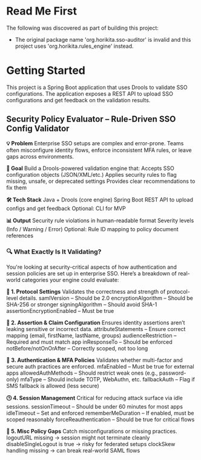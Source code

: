 # Read Me First
The following was discovered as part of building this project:

* The original package name 'org.horikita.sso-auditor' is invalid and this project uses 'org.horikita.rules_engine' instead.

# Getting Started
This project is a Spring Boot application that uses Drools to validate SSO configurations.
The application exposes a REST API to upload SSO configurations and get feedback on the validation results.

## Security Policy Evaluator – Rule-Driven SSO Config Validator
**💡 Problem**
Enterprise SSO setups are complex and error-prone. Teams often misconfigure identity flows, enforce inconsistent MFA rules, or leave gaps across environments.

**🎯 Goal**
Build a Drools-powered validation engine that:
Accepts SSO configuration objects (JSON/XML/etc.)
Applies security rules to flag missing, unsafe, or deprecated settings
Provides clear recommendations to fix them

**🛠️ Tech Stack**
Java + Drools (core engine)
Spring Boot REST API to upload configs and get feedback
Optional: CLI for MVP

**📊 Output**
Security rule violations in human-readable format
Severity levels (Info / Warning / Error)
Optional: Rule ID mapping to policy document references

### 🔍 What Exactly Is It Validating?
You're looking at security-critical aspects of how authentication and session policies are set up in enterprise SSO. Here’s a breakdown of real-world categories your engine could evaluate:

**🔐 1. Protocol Settings**
Validates the correctness and strength of protocol-level details.
samlVersion – Should be 2.0
encryptionAlgorithm – Should be SHA-256 or stronger
signingAlgorithm – Should avoid SHA-1
assertionEncryptionEnabled – Must be true

**🧩 2. Assertion & Claim Configuration**
Ensures identity assertions aren’t leaking sensitive or incorrect data.
attributeStatements – Ensure correct mapping (email, firstName, lastName, groups)
audienceRestriction – Required and must match app
inResponseTo – Should be enforced
notBefore/notOnOrAfter – Correctly scoped, not too long

**🔐 3. Authentication & MFA Policies**
Validates whether multi-factor and secure auth practices are enforced.
mfaEnabled – Must be true for external apps
allowedAuthMethods – Should restrict weak ones (e.g., password-only)
mfaType – Should include TOTP, WebAuthn, etc.
fallbackAuth – Flag if SMS fallback is allowed (less secure)

**🕒 4. Session Management**
Critical for reducing attack surface via idle sessions.
sessionTimeout – Should be under 60 minutes for most apps
idleTimeout – Set and enforced
rememberMeDuration – If enabled, must be scoped reasonably
forceReauthentication – Should be true for critical flows

**🛑 5. Misc Policy Gaps**
Catch misconfigurations or missing practices.
logoutURL missing → session might not terminate cleanly
disableSingleLogout is true → risky for federated setups
clockSkew handling missing → can break real-world SAML flows